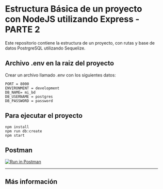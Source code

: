# Estructura Básica de un proyecto con NodeJS utilizando Express - PARTE 2

Este repositorio contiene la estructura de un proyecto, con rutas y base de datos PostrgreSQL utilizando Sequelize.

## Archivo .env en la raiz del proyecto
Crear un archivo llamado .env con los siguientes datos:

    PORT = 8000
    ENVIRONMENT = development
    DB_NAME= mi_bd
    DB_USERNAME = postgres
    DB_PASSWORD = password
    

## Para ejecutar el proyecto
    
    npm install
    npm run db:create
    npm start

## Postman
[![Run in Postman](https://run.pstmn.io/button.svg)](https://app.getpostman.com/run-collection/21047550-3430575e-9b39-499d-b47c-a218ca66557f?action=collection%2Ffork&collection-url=entityId%3D21047550-3430575e-9b39-499d-b47c-a218ca66557f%26entityType%3Dcollection%26workspaceId%3D1f4f77c5-eb75-4ee8-99d0-fbd51cc092df#?env%5BLOCALHOST%20BASE%5D=W3sia2V5IjoiVVJMIiwidmFsdWUiOiJodHRwOi8vbG9jYWxob3N0OjgwMDAiLCJlbmFibGVkIjp0cnVlfV0=)

---

## Más información

